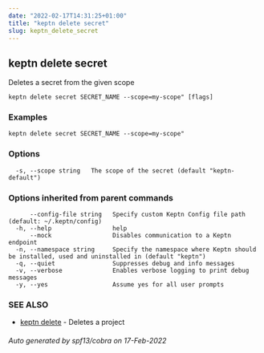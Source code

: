 ```yaml
---
date: "2022-02-17T14:31:25+01:00"
title: "keptn delete secret"
slug: keptn_delete_secret
---
```

## keptn delete secret

Deletes a secret from the given scope

```
keptn delete secret SECRET_NAME --scope=my-scope" [flags]
```

### Examples

```
keptn delete secret SECRET_NAME --scope=my-scope"
```

### Options

```
  -s, --scope string   The scope of the secret (default "keptn-default")
```

### Options inherited from parent commands

```
      --config-file string   Specify custom Keptn Config file path (default: ~/.keptn/config)
  -h, --help                 help
      --mock                 Disables communication to a Keptn endpoint
  -n, --namespace string     Specify the namespace where Keptn should be installed, used and uninstalled in (default "keptn")
  -q, --quiet                Suppresses debug and info messages
  -v, --verbose              Enables verbose logging to print debug messages
  -y, --yes                  Assume yes for all user prompts
```

### SEE ALSO

* [keptn delete](../keptn_delete/)	 - Deletes a project

###### Auto generated by spf13/cobra on 17-Feb-2022
